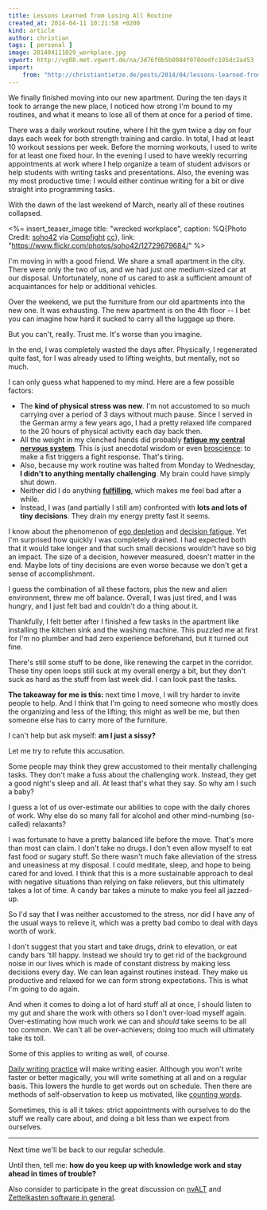 ```yaml
---
title: Lessons Learned from Losing All Routine
created_at: 2014-04-11 10:21:58 +0200
kind: article
author: christian
tags: [ personal ]
image: 201404111029_workplace.jpg
vgwort: http://vg08.met.vgwort.de/na/3d76f0b5b8084f078dedfc195dc2a453
import:
    from: "http://christiantietze.de/posts/2014/04/lessons-learned-from-losing-all-routine/"
---
```


We finally finished moving into our new apartment.  During the ten days it took to arrange the new place, I noticed how strong I'm bound to my routines, and what it means to lose all of them at once for a period of time.

There was a daily workout routine, where I hit the gym twice a day on four days each week for both strength training and cardio.  In total, I had at least 10 workout sessions per week.  Before the morning workouts, I used to write for at least one fixed hour.  In the evening I used to have weekly recurring appointments at work where I help organize a team of student advisors or help students with writing tasks and presentations.  Also, the evening was my most productive time:  I would either continue writing for a bit or dive straight into programming tasks.

With the dawn of the last weekend of March, nearly all of these routines collapsed.

<%= insert_teaser_image title: "wrecked workplace", caption: %Q{Photo Credit: <a href="http://www.flickr.com/photos/58253301@N07/">soho42</a> via <a href="http://compfight.com">Compfight</a> <a href="https://creativecommons.org/licenses/by/2.0/">cc</a>}, link: "https://www.flickr.com/photos/soho42/12729679684/" %>

I'm moving in with a good friend.  We share a small apartment in the city.  There were only the two of us, and we had just one medium-sized car at our disposal.  Unfortunately, none of us cared to ask a sufficient amount of acquaintances for help or additional vehicles.

Over the weekend, we put the furniture from our old apartments into the new one.  It was exhausting.  The new apartment is on the 4th floor -- I bet you can imagine how hard it sucked to carry all the luggage up there. 

But you can't, really. Trust me.  It's worse than you imagine.

In the end, I was completely wasted the days after.  Physically, I regenerated quite fast, for I was already used to lifting weights, but mentally, not so much.

I can only guess what happened to my mind. Here are a few possible factors:

* The **kind of physical stress was new**. I'm not accustomed to so much carrying over a period of 3 days without much pause. Since I served in the German army a few years ago, I had a pretty relaxed life compared to the 20 hours of physical activity each day back then.
* All the weight in my clenched hands did probably **[fatigue my central nervous system][1]**.  This is just anecdotal wisdom or even [broscience][]: to make a fist triggers a fight response. That's tiring.
* Also, because my work routine was halted from Monday to Wednesday, **I didn't to anything mentally challenging**.  My brain could have simply shut down.
* Neither did I do anything **[fulfilling][2]**, which makes me feel bad after a while.
* Instead, I was (and partially I still am) confronted with **lots and lots of tiny decisions**. They drain my energy pretty fast it seems.

[broscience]: http://www.urbandictionary.com/define.php?term=broscience
[1]: http://jasonferruggia.com/7-ways-to-minimize-cns-fatigue/
[2]: /posts/2014/03/need-to-craft/


I know about the phenomenon of [ego depletion][3] and [decision fatigue][9].  Yet I'm surprised how quickly I was completely drained.  I had expected both that it would take longer and that such small decisions wouldn't have so big an impact. The size of a decision, however measured, doesn't matter in the end. Maybe lots of tiny decisions are even worse because we don't get a sense of accomplishment.

[3]: http://en.wikipedia.org/wiki/Ego_depletion
[9]: http://en.wikipedia.org/wiki/Decision_fatigue

I guess the combination of all these factors, plus the new and alien environment, threw me off balance.  Overall, I was just tired, and I was hungry, and I just felt bad and couldn't do a thing about it.  

Thankfully, I felt better after I finished a few tasks in the apartment like installing the kitchen sink and the washing machine.  This puzzled me at first for I'm no plumber and had zero experience beforehand, but it turned out fine.  

There's still some stuff to be done, like renewing the carpet in the corridor.  These tiny open loops still suck at my overall energy a bit, but they don't suck as hard as the stuff from last week did.  I can look past the tasks.

**The takeaway for me is this:**  next time I move, I will try harder to invite people to help.  And I think that I'm going to need someone who mostly does the organizing and less of the lifting;  this might as well be me, but then someone else has to carry more of the furniture.

I can't help but ask myself:  **am I just a sissy?**

Let me try to refute this accusation.

Some people may think they grew accustomed to their mentally challenging tasks.  They don't make a fuss about the challenging work.  Instead, they get a good night's sleep and all. At least that's what they say.  So why am I such a baby?

I guess a lot of us over-estimate our abilities to cope with the daily chores of work.  Why else do so many fall for alcohol and other mind-numbing (so-called) relaxants?

I was fortunate to have a pretty balanced life before the move. That's more than most can claim.  I don't take no drugs. I don't even allow myself to eat fast food or sugary stuff. So there wasn't much fake alleviation of the stress and uneasiness at my disposal.  I could meditate, sleep, and hope to being cared for and loved.  I think that this is a more sustainable approach to deal with negative situations than relying on fake relievers, but this ultimately takes a lot of time.  A candy bar takes a minute to make you feel all jazzed-up.

So I'd say that I was neither accustomed to the stress, nor did I have any of the usual ways to relieve it, which was a pretty bad combo to deal with days worth of work.

I don't suggest that you start and take drugs, drink to elevation, or eat candy bars 'till happy.  Instead we should try to get rid of the background noise in our lives which is made of constant distress by making less decisions every day. We can lean against routines instead.  They make us productive and relaxed for we can form strong expectations.  This is what I'm going to do again.

And when it comes to doing a lot of hard stuff all at once, I should listen to my gut and share the work with others so I don't over-load myself again.  Over-estimating how much work we can and _should_ take seems to be all too common.  We can't all be over-achievers;  doing too much will ultimately take its toll.

Some of this applies to writing as well, of course.

[Daily writing practice][dwp] will make writing easier.  Although you won't write faster or better magically, you will write something at all and on a regular basis.  This lowers the hurdle to get words out on schedule.  Then there are methods of self-observation to keep us motivated, like [counting words][6].

Sometimes, this is all it takes:  strict appointments with ourselves to do the stuff we really care about, and doing a bit less than we expect from ourselves.

[dwp]: /posts/2013/12/useful-daily-writing-practice/
[6]: /posts/2014/02/count-your-words

---

Next time we'll be back to our regular schedule.

Until then, tell me: **how do you keep up with knowledge work and stay ahead in times of trouble?**

Also consider to participate in the great discussion on [nvALT][4] and [Zettelkasten software in general][5].
     
[4]: /posts/2014/04/nvalt-zettelkasten-implementation/#comments
[5]: /posts/2014/03/baseline-zettelkasten-software-reviews/#comments
